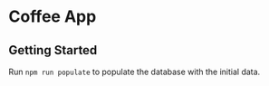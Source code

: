 # Coffee App

## Getting Started

Run `npm run populate` to populate the database with the initial data.
